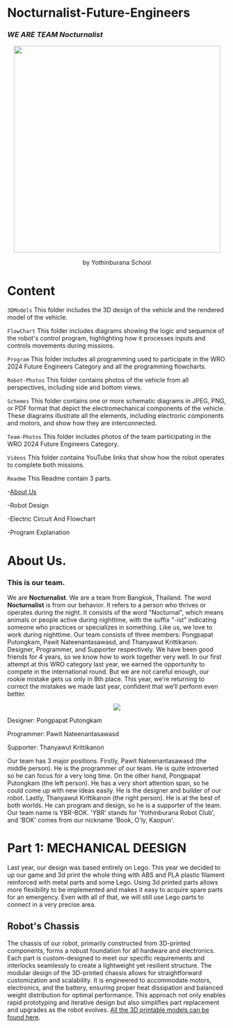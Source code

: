 # Nocturnalist-Future-Engineers
### ***WE ARE TEAM Nocturnalist***

</p>
<p align="center">
  <img src="https://github.com/user-attachments/assets/4428501b-f179-4744-9167-17dbda05bc57" width="475"/>
</p>



<p align="center">
 by Yothinburana School

</p>

# Content
`3DModels` This folder includes the 3D design of the vehicle and the rendered model of the vehicle.

`FlowChart` This folder includes diagrams showing the logic and sequence of the robot's control program, highlighting how it processes inputs and controls movements during missions.

`Program` This folder includes all programming used to participate in the WRO 2024 Future Engineers Category and all the programming flowcharts.

`Robot-Photos` This folder contains photos of the vehicle from all perspectives, including side and bottom views.

`Schemes` This folder contains one or more schematic diagrams in JPEG, PNG, or PDF format that depict the electromechanical components of the vehicle. These diagrams illustrate all the elements, including electronic components and motors, and show how they are interconnected.

`Team-Photos` This folder includes photos of the team participating in the WRO 2024 Future Engineers Category.

`Videos` This folder contains YouTube links that show how the robot operates to complete both missions.

`Readme` This Readme contain 3 parts.

-[About Us](#about-us)

-Robot Design

-Electric Circuit And Flowchart

-Program Explanation

</p>

# **About Us.**

### **This is our team.**



  We are **Nocturnalist**. We are a team from Bangkok, Thailand. The word **Nocturnalist** is from our behavior. It refers to a person who thrives or operates during the night. It consists of the word "Nocturnal", which means animals or people active during nighttime, with the suffix "-ist" indicating someone who practices or specializes in something. Like us, we love to work during nighttime. Our team consists of three members: Pongpapat Putongkam, Pawit Nateenantasawasd, and Thanyawut Krittikanon. Designer, Programmer, and Supporter respectively. We have been good friends for 4 years, so we know how to work together very well. In our first attempt at this WRO category last year, we earned the opportunity to compete in the international round. But we are not careful enough, our rookie mistake gets us only in 8th place. This year, we’re returning to correct the mistakes we made last year, confident that we’ll perform even better.

<p align="center">
    <img src="https://github.com/user-attachments/assets/0cc32271-a7d0-4db4-8669-6ef6ca3a210b"/>
</p>

Designer: Pongpapat Putongkam </p>
Programmer: Pawit Nateenantasawasd </p>
Supporter: Thanyawut Krittikanon </p>

</p>

  Our team has 3 major positions. Firstly, Pawit Nateenantasawasd (the middle person). He is the programmer of our team. He is quite introverted so he can focus for a very long time. On the other hand, Pongpapat Putongkam (the left person). He has a very short attention span, so he could come up with new ideas easily. He is the designer and builder of our robot. Lastly, Thanyawut Krittikanon (the right person). He is at the best of both worlds. He can program and design, so he is a supporter of the team. Our team name is YBR-BOK. 'YBR' stands for 'Yothinburana Robot Club', and 'BOK' comes from our nickname 'Book, O'ly, Kaopun'.


# **Part 1: MECHANICAL DEESIGN**

Last year, our design was based entirely on Lego. This year we decided to up our game and 3d print the whole thing with ABS and PLA plastic filament reinforced with metal parts and some Lego. Using 3d printed parts allows more flexibility to be implemented and makes it easy to acquire spare parts for an emergency.
Even with all of that, we will still use Lego parts to connect in a very precise area.


## Robot's Chassis

The chassis of our robot, primarily constructed from 3D-printed components, forms a robust foundation for all hardware and electronics. Each part is custom-designed to meet our specific requirements and interlocks seamlessly to create a lightweight yet resilient structure. The modular design of the 3D-printed chassis allows for straightforward customization and scalability. It is engineered to accommodate motors, electronics, and the battery, ensuring proper heat dissipation and balanced weight distribution for optimal performance. This approach not only enables rapid prototyping and iterative design but also simplifies part replacement and upgrades as the robot evolves. [All the 3D printable models can be found here](https://github.com/Book2009/Nocturnalist-Future-Engineers/tree/main/3D_Models).






